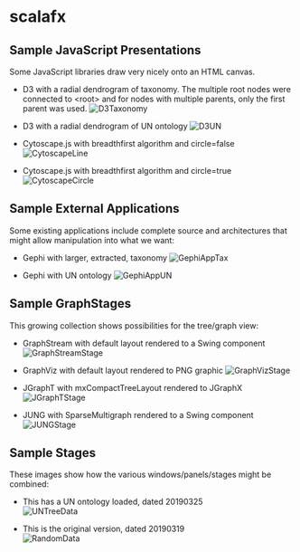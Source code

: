 # scalafx

## Sample JavaScript Presentations

Some JavaScript libraries draw very nicely onto an HTML canvas.

* D3 with a radial dendrogram of taxonomy.  The multiple root nodes were connected to \<root\> and for nodes with multiple parents, only the first parent was used.  ![D3Taxonomy](/doc/D3Taxonomy2.png?raw=True")

* D3 with a radial dendrogram of UN ontology ![D3UN](/doc/D3UN.png?raw=True")

* Cytoscape.js with breadthfirst algorithm and circle=false ![CytoscapeLine](/doc/CytoscapeBreadthFirstLine.png?raw=True")

* Cytoscape.js with breadthfirst algorithm and circle=true ![CytoscapeCircle](/doc/CytoscapeBreadthFirstCircle.png?raw=True")

## Sample External Applications

Some existing applications include complete source and architectures that might allow manipulation into what we want:

* Gephi with larger, extracted, taxonomy ![GephiAppTax](/doc/taxonomy3.png?raw=True")

* Gephi with UN ontology ![GephiAppUN](/doc/Gephi.png?raw=True")


## Sample GraphStages

This growing collection shows possibilities for the tree/graph view:

* GraphStream with default layout rendered to a Swing component ![GraphStreamStage](/doc/GraphStream.png?raw=True")

* GraphViz with default layout rendered to PNG graphic ![GraphVizStage](/doc/GraphViz.png?raw=True")

* JGraphT with mxCompactTreeLayout rendered to JGraphX ![JGraphTStage](/doc/JGraphT.png?raw=True")

* JUNG with SparseMultigraph rendered to a Swing component ![JUNGStage](/doc/JUNG.png?raw=True")


## Sample Stages

These images show how the various windows/panels/stages might be combined:

* This has a UN ontology loaded, dated 20190325<br>![UNTreeData](/doc/Linnaeus20190325a.PNG?raw=True")

* This is the original version, dated 20190319<br>![RandomData](/doc/Linnaeus20190319.PNG?raw=True")
